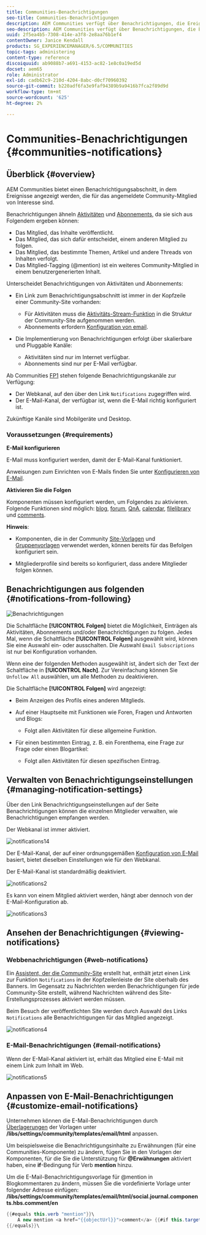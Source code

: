```yaml
---
title: Communities-Benachrichtigungen
seo-title: Communities-Benachrichtigungen
description: AEM Communities verfügt über Benachrichtigungen, die Ereignisse anzeigen, die für das angemeldete Community-Mitglied von Interesse sind
seo-description: AEM Communities verfügt über Benachrichtigungen, die Ereignisse anzeigen, die für das angemeldete Community-Mitglied von Interesse sind
uuid: 2f5ea4b5-7308-414e-a3f8-2e8aa76b1ef4
contentOwner: Janice Kendall
products: SG_EXPERIENCEMANAGER/6.5/COMMUNITIES
topic-tags: administering
content-type: reference
discoiquuid: ab9088b7-a691-4153-ac82-1e8c0a19ed5d
docset: aem65
role: Administrator
exl-id: cadb62c9-210d-4204-8abc-d0cf70960392
source-git-commit: b220adf6fa3e9faf94389b9a9416b7fca2f89d9d
workflow-type: tm+mt
source-wordcount: '625'
ht-degree: 2%

---
```


# Communities-Benachrichtigungen {#communities-notifications}

## Überblick {#overview}

AEM Communities bietet einen Benachrichtigungsabschnitt, in dem Ereignisse angezeigt werden, die für das angemeldete Community-Mitglied von Interesse sind.

Benachrichtigungen ähneln [Aktivitäten](/help/communities/essentials-activities.md) und [Abonnements](/help/communities/subscriptions.md), da sie sich aus Folgendem ergeben können:

* Das Mitglied, das Inhalte veröffentlicht.
* Das Mitglied, das sich dafür entscheidet, einem anderen Mitglied zu folgen.
* Das Mitglied, das bestimmte Themen, Artikel und andere Threads von Inhalten verfolgt.
* Das Mitglied-Tagging (@mention) ist ein weiteres Community-Mitglied in einem benutzergenerierten Inhalt.

Unterscheidet Benachrichtigungen von Aktivitäten und Abonnements:

* Ein Link zum Benachrichtigungsabschnitt ist immer in der Kopfzeile einer Community-Site vorhanden:

   * Für Aktivitäten muss die [Aktivitäts-Stream-Funktion](/help/communities/functions.md#activity-stream-function) in die Struktur der Community-Site aufgenommen werden.
   * Abonnements erfordern [Konfiguration von email](/help/communities/email.md).

* Die Implementierung von Benachrichtigungen erfolgt über skalierbare und Pluggable Kanäle:

   * Aktivitäten sind nur im Internet verfügbar.
   * Abonnements sind nur per E-Mail verfügbar.

Ab Communities [FP1](/help/communities/deploy-communities.md#latestfeaturepack) stehen folgende Benachrichtigungskanäle zur Verfügung:

* Der Webkanal, auf den über den Link `Notifications` zugegriffen wird.
* Der E-Mail-Kanal, der verfügbar ist, wenn die E-Mail richtig konfiguriert ist.

Zukünftige Kanäle sind Mobilgeräte und Desktop.

### Voraussetzungen {#requirements}

**E-Mail konfigurieren**

E-Mail muss konfiguriert werden, damit der E-Mail-Kanal funktioniert.

Anweisungen zum Einrichten von E-Mails finden Sie unter [Konfigurieren von E-Mail](/help/communities/analytics.md).

**Aktivieren Sie die Folgen**

Komponenten müssen konfiguriert werden, um Folgendes zu aktivieren. Folgende Funktionen sind möglich: [blog](/help/communities/blog-feature.md), [forum](/help/communities/forum.md), [QnA](/help/communities/working-with-qna.md), [calendar](/help/communities/calendar.md), [filelibrary](/help/communities/file-library.md) und [comments](/help/communities/comments.md).

**Hinweis**:

* Komponenten, die in der Community [Site-Vorlagen](/help/communities/sites.md) und [Gruppenvorlagen](/help/communities/tools-groups.md) verwendet werden, können bereits für das Befolgen konfiguriert sein.

* Mitgliederprofile sind bereits so konfiguriert, dass andere Mitglieder folgen können.

## Benachrichtigungen aus folgenden {#notifications-from-following}

![Benachrichtigungen](assets/notifications.png)

Die Schaltfläche **[!UICONTROL Folgen]** bietet die Möglichkeit, Einträgen als Aktivitäten, Abonnements und/oder Benachrichtigungen zu folgen. Jedes Mal, wenn die Schaltfläche **[!UICONTROL Folgen]** ausgewählt wird, können Sie eine Auswahl ein- oder ausschalten. Die Auswahl `Email Subscriptions` ist nur bei Konfiguration vorhanden.

Wenn eine der folgenden Methoden ausgewählt ist, ändert sich der Text der Schaltfläche in **[!UICONTROL Nach]**. Zur Vereinfachung können Sie `Unfollow All` auswählen, um alle Methoden zu deaktivieren.

Die Schaltfläche **[!UICONTROL Folgen]** wird angezeigt:

* Beim Anzeigen des Profils eines anderen Mitglieds.
* Auf einer Hauptseite mit Funktionen wie Foren, Fragen und Antworten und Blogs:

   * Folgt allen Aktivitäten für diese allgemeine Funktion.

* Für einen bestimmten Eintrag, z. B. ein Forenthema, eine Frage zur Frage oder einen Blogartikel:

   * Folgt allen Aktivitäten für diesen spezifischen Eintrag.

## Verwalten von Benachrichtigungseinstellungen {#managing-notification-settings}

Über den Link Benachrichtigungseinstellungen auf der Seite Benachrichtigungen können die einzelnen Mitglieder verwalten, wie Benachrichtigungen empfangen werden.

Der Webkanal ist immer aktiviert.

![notifications14](assets/notifications1.png)

Der E-Mail-Kanal, der auf einer ordnungsgemäßen [Konfiguration von E-Mail](/help/communities/email.md) basiert, bietet dieselben Einstellungen wie für den Webkanal.

Der E-Mail-Kanal ist standardmäßig deaktiviert.

![notifications2](assets/notifications2.png)

Es kann von einem Mitglied aktiviert werden, hängt aber dennoch von der E-Mail-Konfiguration ab.

![notifications3](assets/notifications3.png)

## Ansehen der Benachrichtigungen {#viewing-notifications}

### Webbenachrichtigungen {#web-notifications}

Ein [Assistent, der die Community-Site](/help/communities/sites-console.md) erstellt hat, enthält jetzt einen Link zur Funktion `Notifications` in der Kopfzeilenleiste der Site oberhalb des Banners. Im Gegensatz zu Nachrichten werden Benachrichtigungen für jede Community-Site erstellt, während Nachrichten während des Site-Erstellungsprozesses aktiviert werden müssen.

Beim Besuch der veröffentlichten Site werden durch Auswahl des Links `Notifications` alle Benachrichtigungen für das Mitglied angezeigt.

![notifications4](assets/notifications4.png)

### E-Mail-Benachrichtigungen {#email-notifications}

Wenn der E-Mail-Kanal aktiviert ist, erhält das Mitglied eine E-Mail mit einem Link zum Inhalt im Web.

![notifications5](assets/notifications5.png)

## Anpassen von E-Mail-Benachrichtigungen {#customize-email-notifications}

Unternehmen können die E-Mail-Benachrichtigungen durch [Überlagerungen](/help/communities/client-customize.md#overlays) der Vorlagen unter **/libs/settings/community/templates/email/html** anpassen.

Um beispielsweise die Benachrichtigungsinhalte zu Erwähnungen (für eine Communities-Komponente) zu ändern, fügen Sie in den Vorlagen der Komponenten, für die Sie die Unterstützung für **@Erwähnungen** aktiviert haben, eine **if**-Bedingung für Verb **mention** hinzu.

Um die E-Mail-Benachrichtigungsvorlage für @mention in Blogkommentaren zu ändern, müssen Sie die vordefinierte Vorlage unter folgender Adresse einfügen: **/libs/settings/community/templates/email/html/social.journal.components.hbs.comment/en**

```java
{{#equals this.verb "mention"}}\
    A new mention <a href="{{objectUrl}}">comment</a> {{#if this.target.properties.[jcr:title]}}to the article "{{{target.displayName}}}" {{/if}}was added by {{{user.name}}} on {{dateUtil this.published format="EEE, d MMM yyyy HH:mm:ss z"}}.\n \
{{/equals}}\
```
